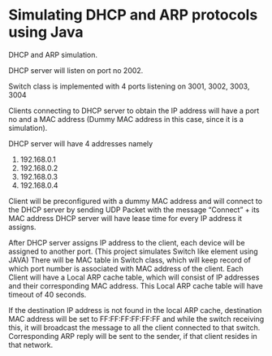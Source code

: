 # Simulating DHCP and ARP protocols using Java

DHCP and ARP simulation.

DHCP server will listen on port no 2002.

Switch class is implemented with 4 ports listening on 3001, 3002, 3003, 3004

Clients connecting to DHCP server to obtain the IP address will have a port no and a MAC address (Dummy MAC address in this case, since it is a simulation).

DHCP server will have 4 addresses namely
1) 192.168.0.1
2) 192.168.0.2
3) 192.168.0.3
4) 192.168.0.4

Client will be preconfigured with a dummy MAC address and will connect to the DHCP server by sending UDP Packet with the message “Connect” + its MAC address
DHCP server will have lease time for every IP address it assigns.

After DHCP server assigns IP address to the client, each device will be assigned to another port. (This project simulates Switch like element using JAVA)
There will be MAC table in Switch class, which will keep record of which port number is associated with MAC address of the client.
Each Client will have a Local ARP cache table, which will consist of IP addresses and their corresponding MAC address.
This Local ARP cache table will have timeout of 40 seconds.

If the destination IP address is not found in the local ARP cache, destination MAC address will be set to FF:FF:FF:FF:FF:FF and while the switch receiving this, it will broadcast the message to all the client connected to that switch.
Corresponding ARP reply will be sent to the sender, if that client resides in that network.
